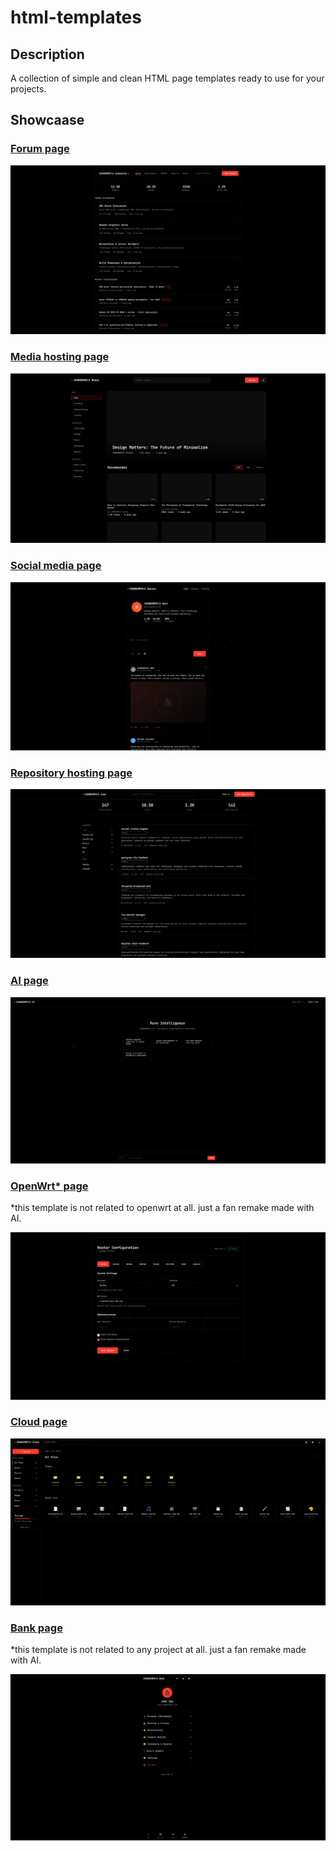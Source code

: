 # html-templates

## Description

A collection of simple and clean HTML page templates ready to use for your projects.

## Showcaase

### [Forum page](https://prettyleaf.github.io/html-templates/1.html)
![Forum](.github/1.png)

### [Media hosting page](https://prettyleaf.github.io/html-templates/2.html)
![Media](.github/2.png)

### [Social media page](https://prettyleaf.github.io/html-templates/3.html)
![Forum](.github/3.png)

### [Repository hosting page](https://prettyleaf.github.io/html-templates/4.html)
![Repo](.github/4.png)

### [AI page](https://prettyleaf.github.io/html-templates/5.html)
![AI](.github/5.png)

### [OpenWrt* page](https://prettyleaf.github.io/html-templates/6.html)

*this template is not related to openwrt at all. just a fan remake made with AI.

![Router](.github/6.png)

### [Cloud page](https://prettyleaf.github.io/html-templates/7.html)
![Cloud](.github/7.png)

### [Bank page](https://prettyleaf.github.io/html-templates/8.html)

*this template is not related to any project at all. just a fan remake made with AI.

![Cloud](.github/8.png)
